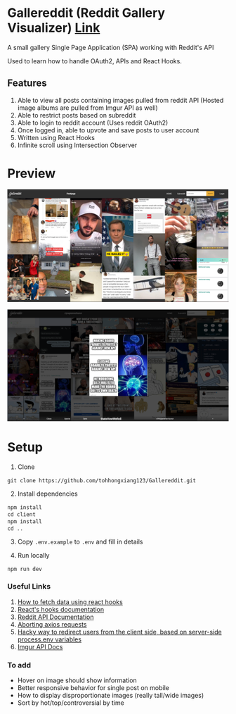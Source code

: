 # Gallereddit (Reddit Gallery Visualizer) [Link](https://gallereddit.herokuapp.com/)

A small gallery Single Page Application (SPA) working with Reddit's API

Used to learn how to handle OAuth2, APIs and React Hooks.

## Features

1. Able to view all posts containing images pulled from reddit API (Hosted image albums are pulled from Imgur API as well)
2. Able to restrict posts based on subreddit
3. Able to login to reddit account (Uses reddit OAuth2)
4. Once logged in, able to upvote and save posts to user account
5. Written using React Hooks
6. Infinite scroll using Intersection Observer

# Preview

![Main page](screenshots/main_page.png)

![Single post](screenshots/post.png)

# Setup 

1. Clone

```
git clone https://github.com/tohhongxiang123/Gallereddit.git
```

2. Install dependencies

```
npm install
cd client
npm install
cd ..
```

3. Copy `.env.example` to `.env` and fill in details

4. Run locally

```
npm run dev
```

### Useful Links
1. [How to fetch data using react hooks](https://www.robinwieruch.de/react-hooks-fetch-data)
2. [React's hooks documentation](https://reactjs.org/docs/hooks-reference.html)
3. [Reddit API Documentation](https://www.reddit.com/dev/api/)
4. [Aborting axios requests](https://github.com/axios/axios/blob/master/README.md#cancellation)
5. [Hacky way to redirect users from the client side, based on server-side process.env variables](https://stackoverflow.com/questions/49835830/res-redirect-cors-not-working-in-mean-app)
6. [Imgur API Docs](https://apidocs.imgur.com/?version=latest#intro)

### To add
- Hover on image should show information
- Better responsive behavior for single post on mobile
- How to display disproportionate images (really tall/wide images)
- Sort by hot/top/controversial by time